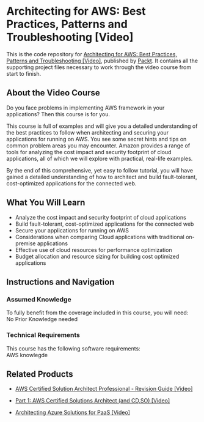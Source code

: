 # Architecting for AWS: Best Practices, Patterns and Troubleshooting [Video]
This is the code repository for [Architecting for AWS: Best Practices, Patterns and Troubleshooting [Video]](https://www.packtpub.com/application-development/architecting-aws-best-practices-patterns-and-troubleshooting-video?utm_source=github&utm_medium=repository&utm_campaign=9781788472739), published by [Packt](https://www.packtpub.com/?utm_source=github). It contains all the supporting project files necessary to work through the video course from start to finish.
## About the Video Course
Do you face problems in implementing AWS framework in your applications? Then this course is for you.

This course is full of examples and will give you a detailed understanding of the best practices to follow when architecting and securing your applications for running on AWS. You see some secret hints and tips on common problem areas you may encounter. Amazon provides a range of tools for analyzing the cost impact and security footprint of cloud applications, all of which we will explore with practical, real-life examples. 

By the end of this comprehensive, yet easy to follow tutorial, you will have gained a detailed understanding of how to architect and build fault-tolerant, cost-optimized applications for the connected web.

<H2>What You Will Learn</H2>
<DIV class=book-info-will-learn-text>
<UL>
<LI>Analyze the cost impact and security footprint of cloud applications 
<LI>Build fault-tolerant, cost-optimized applications for the connected web&nbsp; 
<LI>Secure your applications for running on AWS 
<LI>Considerations when comparing Cloud applications with traditional on-premise applications 
<LI>Effective use of cloud resources for performance optimization 
<LI>Budget allocation and resource sizing for building cost optimized applications </LI></UL></DIV>

## Instructions and Navigation
### Assumed Knowledge
To fully benefit from the coverage included in this course, you will need:<br/>
No Prior Knowledge needed
### Technical Requirements
This course has the following software requirements:<br/>
AWS knowlegde

## Related Products
* [AWS Certified Solution Architect Professional - Revision Guide [Video]](https://www.packtpub.com/virtualization-and-cloud/aws-certified-solution-architect-professional-revision-guide-video?utm_source=github&utm_medium=repository&utm_campaign=9781838550035)

* [Part 1: AWS Certified Solutions Architect (and CD,SO) [Video]](https://www.packtpub.com/virtualization-and-cloud/part-1-aws-certified-solutions-architect-and-cdso-video?utm_source=github&utm_medium=repository&utm_campaign=9781838824396)

* [Architecting Azure Solutions for PaaS [Video]](https://www.packtpub.com/web-development/ajax-using-javascript-libraries-jquery-and-axios-video?utm_source=github&utm_medium=repository&utm_campaign=9781789611038)

